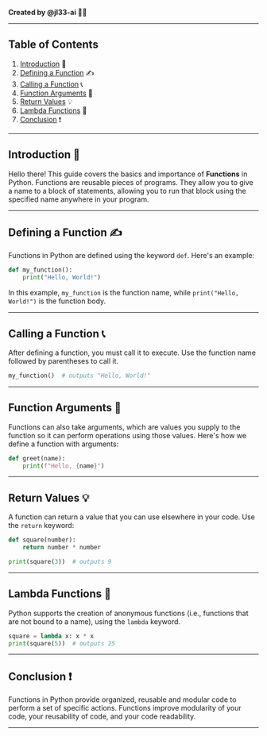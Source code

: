 
**Created by @jl33-ai 👦🏻**

---

## Table of Contents

1. [Introduction](#introduction) 👋
2. [Defining a Function](#defining-a-function) ✍️
3. [Calling a Function](#calling-a-function) 📞
4. [Function Arguments](#function-arguments) 💼
5. [Return Values](#return-values) 💡
6. [Lambda Functions](#lambda-functions) 🚀
7. [Conclusion](#conclusion) ❗

---

<a name="introduction"></a>
## Introduction 👋

Hello there! This guide covers the basics and importance of **Functions** in Python. Functions are reusable pieces of programs. They allow you to give a name to a block of statements, allowing you to run that block using the specified name anywhere in your program.

---

<a name="defining-a-function"></a>
## Defining a Function ✍️

Functions in Python are defined using the keyword `def`. Here's an example:

```python
def my_function():
    print("Hello, World!")
```

In this example, `my_function` is the function name, while `print("Hello, World!")` is the function body.

---

<a name="calling-a-function"></a>
## Calling a Function 📞

After defining a function, you must call it to execute. Use the function name followed by parentheses to call it.

```python
my_function()  # outputs "Hello, World!"
```

---

<a name="function-arguments"></a>
## Function Arguments 💼

Functions can also take arguments, which are values you supply to the function so it can perform operations using those values. Here's how we define a function with arguments:

```python
def greet(name):
    print(f"Hello, {name}")
```

---

<a name="return-values"></a>
## Return Values 💡

A function can return a value that you can use elsewhere in your code. Use the `return` keyword:

```python
def square(number):
    return number * number

print(square(3))  # outputs 9
```

---

<a name="lambda-functions"></a>
## Lambda Functions 🚀

Python supports the creation of anonymous functions (i.e., functions that are not bound to a name), using the `lambda` keyword.

```python
square = lambda x: x * x
print(square(5))  # outputs 25
```

---

<a name="conclusion"></a>
## Conclusion ❗

Functions in Python provide organized, reusable and modular code to perform a set of specific actions. Functions improve modularity of your code, your reusability of code, and your code readability.

---
